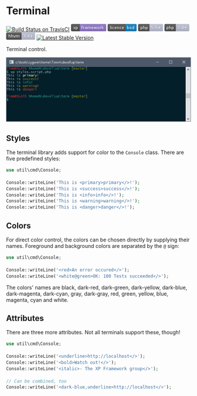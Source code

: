 Terminal
========

[![Build Status on TravisCI](https://secure.travis-ci.org/xp-forge/terminal.svg)](https://travis-ci.org/xp-forge/terminal)
[![XP Framework Module](https://raw.githubusercontent.com/xp-framework/web/master/static/xp-framework-badge.png)](https://github.com/xp-framework/core)
[![BSD Licence](https://raw.githubusercontent.com/xp-framework/web/master/static/licence-bsd.png)](https://github.com/xp-framework/core/blob/master/LICENCE.md)
[![Required PHP 5.5+](https://raw.githubusercontent.com/xp-framework/web/master/static/php-5_5plus.png)](http://php.net/)
[![Supports PHP 7.0+](https://raw.githubusercontent.com/xp-framework/web/master/static/php-7_0plus.png)](http://php.net/)
[![Supports HHVM 3.4+](https://raw.githubusercontent.com/xp-framework/web/master/static/hhvm-3_4plus.png)](http://hhvm.com/)
[![Latest Stable Version](https://poser.pugx.org/xp-forge/terminal/version.png)](https://packagist.org/packages/xp-forge/terminal)

Terminal control.

![Screenshot](https://raw.githubusercontent.com/xp-forge/terminal/master/terminal-styles.png)

Styles
------
The terminal library adds support for color to the `Console` class. There are five predefined styles:

```php
use util\cmd\Console;

Console::writeLine('This is <primary>primary</>!');
Console::writeLine('This is <success>success</>!');
Console::writeLine('This is <info>info</>!');
Console::writeLine('This is <warning>warning</>!');
Console::writeLine('This is <danger>danger</>!');
```

Colors
------
For direct color control, the colors can be chosen directly by supplying their names. Foreground and background colors are separated by the `@` sign:

```php
use util\cmd\Console;

Console::writeLine('<red>An error occured</>');
Console::writeLine('<white@green>OK: 100 Tests succeeded</>');
```

The colors' names are black, dark-red, dark-green, dark-yellow, dark-blue, dark-magenta, dark-cyan, gray, dark-gray, red, green, yellow, blue, magenta, cyan and white.

Attributes
----------
There are three more attributes. Not all terminals support these, though!

```php
use util\cmd\Console;

Console::writeLine('<underline>http://localhost</>');
Console::writeLine('<bold>Watch out!</>');
Console::writeLine('<italic>- The XP Framework group</>');

// Can be combined, too
Console::writeLine('<dark-blue,underline>http://localhost</>');
```